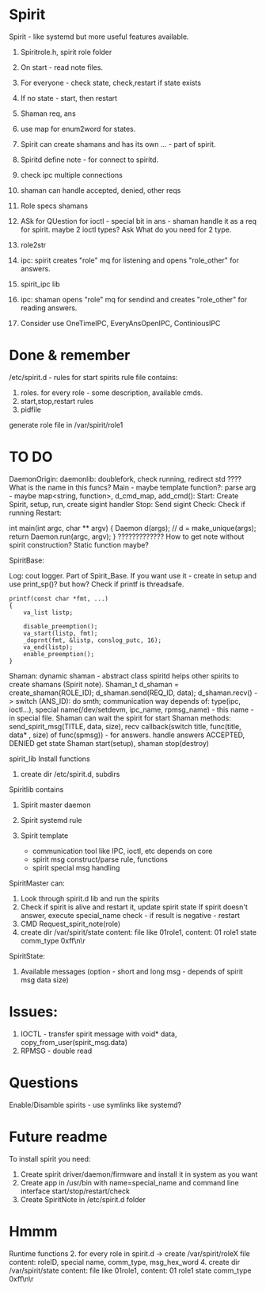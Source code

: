 # Spirit
Spirit - like systemd but more useful features available.

1. Spiritrole.h, spirit role folder
2. On start - read note files.
3. For everyone - check state, check,restart if state exists
4. If no state - start, then restart
5. Shaman req, ans
6. use map for enum2word for states.

7. Spirit can create shamans and has its own ... - part of spirit.
8. Spiritd define note - for connect to spiritd.
9. check ipc multiple connections
10. shaman can handle accepted, denied, other reqs
11. Role specs shamans
12. ASk for QUestion for ioctl - special bit in ans - shaman handle it as a req for spirit. maybe 2 ioctl types? Ask What do you need for 2 type.

13. role2str
14. ipc: spirit creates "role" mq for listening and opens "role_other" for answers.
15. spirit_ipc lib
16. ipc: shaman opens "role" mq for sendind and creates "role_other" for reading answers.
17. Consider use OneTimeIPC, EveryAnsOpenIPC, ContiniousIPC

# Done & remember

/etc/spirit.d - rules for start spirits
rule file contains:
1. roles. for every role - some description, available cmds.
2. start,stop,restart rules
3. pidfile

generate role file in /var/spirit/role1

# TO DO

DaemonOrigin:
daemonlib: doublefork, check running, redirect std
???? What is the name in this funcs?
Main - maybe template function?:
	parse arg - maybe map<string, function>, d_cmd_map, add_cmd():
		Start:
			Create Spirit, setup, run, create sigint handler
		Stop:
			Send sigint 
		Check:
			Check if running
		Restart:

int main(int argc, char ** argv)
{
	Daemon<MySpirit> d(args); // d = make_unique<MySpirit>(args);
	return Daemon.run(argc, argv);
}
????????????? How to get note without spirit construction? Static function maybe?


SpiritBase:

Log:
cout logger. Part of Spirit_Base. If you want use it - create in setup and use print_sp()? but how?
Check if printf is threadsafe.
```
printf(const char *fmt, ...)
{
	va_list	listp;

	disable_preemption();
	va_start(listp, fmt);
	_doprnt(fmt, &listp, conslog_putc, 16);
	va_end(listp);
	enable_preemption();
}
```

Shaman:
dynamic shaman - abstract class
spiritd helps other spirits to create shamans (Spirit note).
Shaman_t d_shaman = create_shaman(ROLE_ID);
d_shaman.send(REQ_ID, data);
d_shaman.recv() -> switch (ANS_ID): do smth;
communication way depends of: type(ipc, ioctl...), special name(/dev/setdevm, ipc_name, rpmsg_name) - this name - in special file.
Shaman can wait the spirit for start
Shaman methods: send_spirit_msg(TITLE, data, size), 
recv callback(switch title, func(title, data* , size) of func(spmsg)) - for answers.
handle answers ACCEPTED, DENIED
get state
Shaman start(setup), shaman stop(destroy)

spirit_lib
Install functions
1. create dir /etc/spirit.d, subdirs

Spiritlib contains
1. Spirit master daemon
2. Spirit systemd rule

3. Spirit template
	- communication tool like IPC, ioctl, etc depends on core
	- spirit msg construct/parse rule, functions
	- spirit special msg handling

SpiritMaster can:
1. Look through spirit.d lib and run the spirits
2. Check if spirit is alive and restart it, update spirit state
	If spirit doesn't answer, execute special_name check - if result is negative - restart
3. CMD Request_spirit_note(role)
4. create dir /var/spirit/state content: file like 01role1, content: 01 role1 state comm_type 0xff\n\r

SpiritState:
1. Available messages (option - short and long msg - depends of spirit msg data size)

# Issues:
1. IOCTL - transfer spirit message with void* data, copy_from_user(spirit_msg.data)
2. RPMSG - double read

# Questions

Enable/Disamble spirits - use symlinks like systemd?

# Future readme

To install spirit you need:
1. Create spirit driver/daemon/firmware and install it in system as you want
2. Create app in /usr/bin with name=special_name and command line interface start/stop/restart/check
3. Create SpiritNote in /etc/spirit.d folder

# Hmmm

Runtime functions
2. for every role in spirit.d -> create /var/spirit/roleX file content:
	roleID, special name, comm_type, msg_hex_word
4. create dir /var/spirit/state content: file like 01role1, content: 01 role1 state comm_type 0xff\n\r
